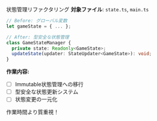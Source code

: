 状態管理リファクタリング 
**対象ファイル**: `state.ts`, `main.ts`
```typescript
// Before: グローバル変数
let gameState = { ... };

// After: 型安全な状態管理
class GameStateManager {
  private state: Readonly<GameState>;
  updateState(updater: StateUpdater<GameState>): void;
}
```

**作業内容:**
- [ ] Immutable状態管理への移行
- [ ] 型安全な状態更新システム
- [ ] 状態変更の一元化

作業時間より質重視！